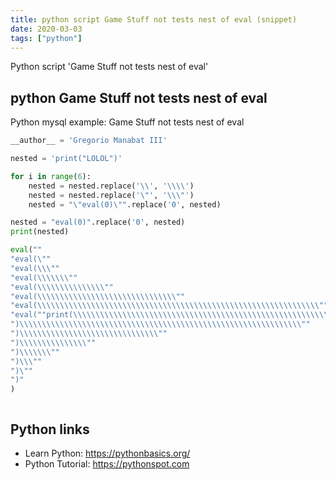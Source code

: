 ```yaml
---
title: python script Game Stuff not tests nest of eval (snippet)
date: 2020-03-03
tags: ["python"]
---
```

Python script 'Game Stuff not tests nest of eval'


## python Game Stuff not tests nest of eval

Python mysql example: Game Stuff not tests nest of eval

```python
__author__ = 'Gregorio Manabat III'

nested = 'print("LOLOL")'

for i in range(6):
    nested = nested.replace('\\', '\\\\')
    nested = nested.replace('\"', '\\\"')
    nested = "\"eval(0)\"".replace('0', nested)

nested = "eval(0)".replace('0', nested)
print(nested)

eval(""
"eval(\""
"eval(\\\""
"eval(\\\\\\\""
"eval(\\\\\\\\\\\\\\\""
"eval(\\\\\\\\\\\\\\\\\\\\\\\\\\\\\\\""
"eval(\\\\\\\\\\\\\\\\\\\\\\\\\\\\\\\\\\\\\\\\\\\\\\\\\\\\\\\\\\\\\\\""
"eval(""print(\\\\\\\\\\\\\\\\\\\\\\\\\\\\\\\\\\\\\\\\\\\\\\\\\\\\\\\\\\\\\\\\\\\\\\\\\\\\\\\\\\\\\\\\\\\\\\\\\\\\\\\\\\\\\\\\\\\\\\\\\\\\\\\"LOLOL\\\\\\\\\\\\\\\\\\\\\\\\\\\\\\\\\\\\\\\\\\\\\\\\\\\\\\\\\\\\\\\\\\\\\\\\\\\\\\\\\\\\\\\\\\\\\\\\\\\\\\\\\\\\\\\\\\\\\\\\\\\\\\\")"
")\\\\\\\\\\\\\\\\\\\\\\\\\\\\\\\\\\\\\\\\\\\\\\\\\\\\\\\\\\\\\\\""
")\\\\\\\\\\\\\\\\\\\\\\\\\\\\\\\""
")\\\\\\\\\\\\\\\""
")\\\\\\\""
")\\\""
")\""
")"
)



```

## Python links

- Learn Python: https://pythonbasics.org/
- Python Tutorial: https://pythonspot.com
